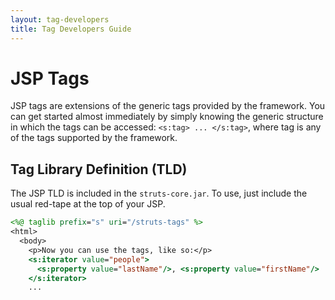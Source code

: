 ```yaml
---
layout: tag-developers
title: Tag Developers Guide
---
```


# JSP Tags

JSP tags are extensions of the generic tags provided by the framework. You can get started almost immediately by simply 
knowing the generic structure in which the tags can be accessed: `<s:tag> ... </s:tag>`, where tag is any of the tags 
supported by the framework.

## Tag Library Definition (TLD)

The JSP TLD is included in the `struts-core.jar`. To use, just include the usual red-tape at the top of your JSP.

```jsp
<%@ taglib prefix="s" uri="/struts-tags" %>
<html>
  <body>
    <p>Now you can use the tags, like so:</p>
    <s:iterator value="people">
      <s:property value="lastName"/>, <s:property value="firstName"/>
    </s:iterator>
    ...
```
